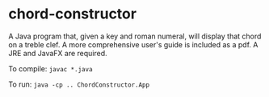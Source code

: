 # chord-constructor
A Java program that, given a key and roman numeral, will display that chord on a treble clef. A more comprehensive user's guide is included as a pdf. A JRE and JavaFX are required.

To compile:
`javac *.java`

To run:
`java -cp .. ChordConstructor.App`
